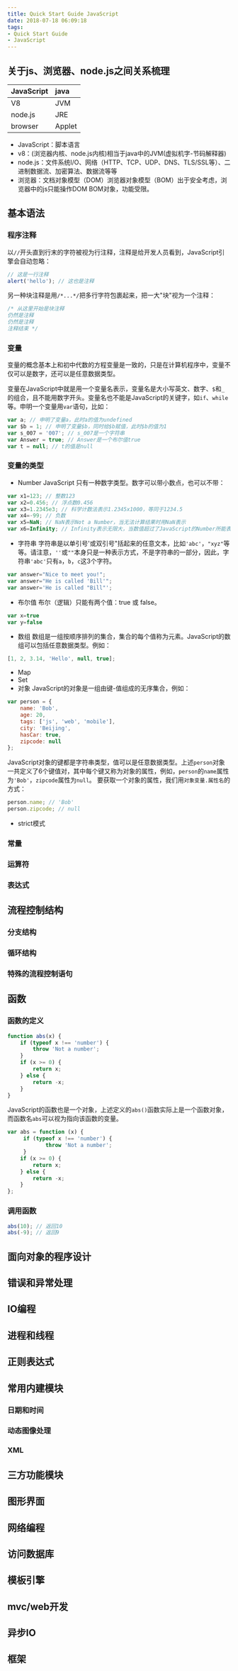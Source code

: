 ```yaml
---
title: Quick Start Guide JavaScript
date: 2018-07-18 06:09:18
tags:
- Quick Start Guide
- JavaScript
---
```

## 关于js、浏览器、node.js之间关系梳理

| JavaScript | java   |
|:-----------|:-------|
| V8         | JVM    |
| node.js    | JRE    |
| browser    | Applet |

- JavaScript：脚本语言
- v8：(浏览器内核、node.js内核)相当于java中的JVM(虚拟机字-节码解释器)
- node.js：文件系统I/O、网络（HTTP、TCP、UDP、DNS、TLS/SSL等）、二进制数据流、加密算法、数据流等等
- 浏览器：文档对象模型（DOM）浏览器对象模型（BOM）出于安全考虑，浏览器中的js只能操作DOM BOM对象，功能受限。

## 基本语法

### 程序注释
以`//`开头直到行末的字符被视为行注释，注释是给开发人员看到，JavaScript引擎会自动忽略：
```javascript
// 这是一行注释
alert('hello'); // 这也是注释
```
另一种块注释是用`/*...*/`把多行字符包裹起来，把一大"块"视为一个注释：
```javascript
/* 从这里开始是块注释
仍然是注释
仍然是注释
注释结束 */
```
### 变量
变量的概念基本上和初中代数的方程变量是一致的，只是在计算机程序中，变量不仅可以是数字，还可以是任意数据类型。

变量在JavaScript中就是用一个变量名表示，变量名是大小写英文、数字、`$`和`_`的组合，且不能用数字开头。变量名也不能是JavaScript的关键字，如`if`、`while`等。申明一个变量用`var`语句，比如：
```javascript
var a; // 申明了变量a，此时a的值为undefined
var $b = 1; // 申明了变量$b，同时给$b赋值，此时$b的值为1
var s_007 = '007'; // s_007是一个字符串
var Answer = true; // Answer是一个布尔值true
var t = null; // t的值是null
```

### 变量的类型
- Number
JavaScript 只有一种数字类型。数字可以带小数点，也可以不带：
```javascript
var x1=123; // 整数123
var x2=0.456; // 浮点数0.456
var x3=1.2345e3; // 科学计数法表示1.2345x1000，等同于1234.5
var x4=-99; // 负数
var x5=NaN; // NaN表示Not a Number，当无法计算结果时用NaN表示
var x6=Infinity; // Infinity表示无限大，当数值超过了JavaScript的Number所能表示的最大值时，就表示为Infinity
```
- 字符串
字符串是以单引号'或双引号"括起来的任意文本，比如`'abc'`，`"xyz"`等等。请注意，`''`或`""`本身只是一种表示方式，不是字符串的一部分，因此，字符串`'abc'`只有`a`，`b`，`c`这3个字符。
``` javascript
var answer="Nice to meet you!";
var answer="He is called 'Bill'";
var answer='He is called "Bill"';
```

- 布尔值
布尔（逻辑）只能有两个值：true 或 false。
```javascript
var x=true
var y=false
```
- 数组
数组是一组按顺序排列的集合，集合的每个值称为元素。JavaScript的数组可以包括任意数据类型。例如：
```javascript
[1, 2, 3.14, 'Hello', null, true];
```
- Map
- Set
- 对象
JavaScript的对象是一组由键-值组成的无序集合，例如：
``` javascript
var person = {
    name: 'Bob',
    age: 20,
    tags: ['js', 'web', 'mobile'],
    city: 'Beijing',
    hasCar: true,
    zipcode: null
};
```
JavaScript对象的键都是字符串类型，值可以是任意数据类型。上述`person`对象一共定义了6个键值对，其中每个键又称为对象的属性，例如，`person`的`name`属性为`'Bob'`，`zipcode`属性为`null`。
要获取一个对象的属性，我们用`对象变量.属性名`的方式：

``` javascript
person.name; // 'Bob'
person.zipcode; // null
```

- strict模式

### 常量
### 运算符
### 表达式

## 流程控制结构
### 分支结构
### 循环结构
### 特殊的流程控制语句

## 函数
### 函数的定义
```javascript
function abs(x) {
    if (typeof x !== 'number') {
        throw 'Not a number';
    }
    if (x >= 0) {
        return x;
    } else {
        return -x;
    }
}
```

JavaScript的函数也是一个对象，上述定义的`abs()`函数实际上是一个函数对象，而函数名`abs`可以视为指向该函数的变量。
```javascript
var abs = function (x) {
     if (typeof x !== 'number') {
            throw 'Not a number';
     }
    if (x >= 0) {
        return x;
    } else {
        return -x;
    }
};
```
### 调用函数
```javascript
abs(10); // 返回10
abs(-9); // 返回9
```

## 面向对象的程序设计

## 错误和异常处理

## IO编程

## 进程和线程

## 正则表达式

## 常用内建模块

### 日期和时间
### 动态图像处理
### XML

## 三方功能模块

## 图形界面

## 网络编程

## 访问数据库

## 模板引擎

## mvc/web开发

## 异步IO

## 框架